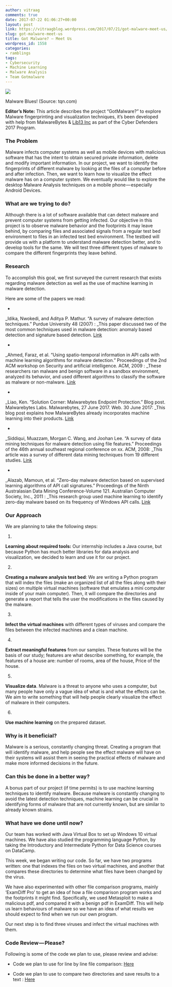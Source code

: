 ```yaml
---
author: vitraag
comments: true
date: 2017-07-22 01:06:27+00:00
layout: post
link: https://vitraagblog.wordpress.com/2017/07/21/got-malware-meet-us/
slug: got-malware-meet-us
title: Got Malware? — Meet Us
wordpress_id: 1558
categories:
- ramblings
tags:
- Cybersecurity
- Machine Learning
- Malware Analysis
- Team Gotmalware
---
```






![](https://cdn-images-1.medium.com/max/800/0*L-Ghjg90Ws9T9BXY.)

Malware Blues! (Source: tqn.com)

**Editor’s Note:** This article describes the project “GotMalware?” to explore Malware fingerprinting and visualization techniques, it’s been developed with help from MalwareBytes & [Lib13 Inc](http://www.lib13.com) as part of the Cyber Defenders 2017 Program.




### The Problem




Malware infects computer systems as well as mobile devices with malicious software that has the intent to obtain secured private information, delete and modify important information. In our project, we want to identify the fingerprints of different malware by looking at the files of a computer before and after infection. Then, we want to learn how to visualize the effect malware has on a computer system. We eventually would like to explore the desktop Malware Analysis techniques on a mobile phone — especially Android Devices.




### What are we trying to do?




Although there is a lot of software available that can detect malware and prevent computer systems from getting infected. Our objective in this project is to observe malware behavior and the footprints it may leave behind, by comparing files and associated signals from a regular test bed environment to files in an infected test bed environment. The testbed will provide us with a platform to understand malware detection better, and to develop tools for the same. We will test three different types of malware to compare the different fingerprints they leave behind.




### Research




To accomplish this goal, we first surveyed the current research that exists regarding malware detection as well as the use of machine learning in malware detection.




Here are some of the papers we read:






  * 
_Idika, Nwokedi, and Aditya P. Mathur. “A survey of malware detection techniques.” Purdue University 48 (2007) : _This paper discussed two of the most common techniques used in malware detection: anomaly based detection and signature based detection. [Link](http://profsandhu.com/cs5323_s17/im_2007.pdf)



  * 
_Ahmed, Faraz, et al. “Using spatio-temporal information in API calls with machine learning algorithms for malware detection.” Proceedings of the 2nd ACM workshop on Security and artificial intelligence. ACM, 2009 : _These researchers ran malware and benign software in a sandbox environment, analyzed its behavior, and used different algorithms to classify the software as malware or non-malware. [Link](https://download.adamas.ai/dlbase/ebooks/VX_related/Using%20Spatio-Temporal%20Information%20in%20API%20Calls%20with%20Machine%20Learning%20Algorithms%20for%20Malware%20Detection.pdf)



  * 
_Liao, Ken. “Solution Corner: Malwarebytes Endpoint Protection.” Blog post. Malwarebytes Labs. Malwarebytes, 27 June 2017. Web. 30 June 2017: _This blog post explains how MalwareBytes already incorporates machine learning into their products. [Link](https://blog.malwarebytes.com/malwarebytes-news/product-updates/2017/06/solution-corner-malwarebytes-endpoint-protection/)



  * 
_Siddiqui, Muazzam, Morgan C. Wang, and Joohan Lee. “A survey of data mining techniques for malware detection using file features.” Proceedings of the 46th annual southeast regional conference on xx. ACM, 2008: _This article was a survey of different data mining techniques from 19 different studies. [Link](https://www.researchgate.net/profile/Muazzam_Siddiqui/publication/220996543_A_survey_of_data_mining_techniques_for_malware_detection_using_file_features/links/54a3f2800cf267bdb90666b7/A-survey-of-data-mining-techniques-for-malware-detection-using-file-features.pdf)



  * 
_Alazab, Mamoun, et al. “Zero-day malware detection based on supervised learning algorithms of API call signatures.” Proceedings of the Ninth Australasian Data Mining Conference-Volume 121. Australian Computer Society, Inc., 2011 : _This research group used machine learning to identify zero-day malware based on its frequency of Windows API calls. [Link](https://www.researchonline.mq.edu.au/vital/access/services/Download/mq:40226/DS01)





### Our Approach




We are planning to take the following steps:






  1. 
**Learning about required tools:** Our internship includes a Java course, but because Python has much better libraries for data analysis and visualization, we decided to learn and use it for our project.


  2. 
**Creating a malware analysis test bed**: We are writing a Python program that will index the files (make an organized list of all the files along with their sizes) on multiple virtual machines (software that emulates a mini computer inside of your main computer). Then, it will compare the directories and generate a report that tells the user the modifications in the files caused by the malware.


  3. 
**Infect the virtual machines** with different types of viruses and compare the files between the infected machines and a clean machine.


  4. 
**Extract meaningful features** from our samples. These features will be the basis of our study; features are what describe something, for example, the features of a house are: number of rooms, area of the house, Price of the house.


  5. 
**Visualize data**. Malware is a threat to anyone who uses a computer, but many people have only a vague idea of what is and what the effects can be. We aim to write something that will help people clearly visualize the effect of malware in their computers.


  6. 
**Use machine learning** on the prepared dataset.




### Why is it beneficial?




Malware is a serious, constantly changing threat. Creating a program that will identify malware, and help people see the effect malware will have on their systems will assist them in seeing the practical effects of malware and make more informed decisions in the future.




### Can this be done in a better way?




A bonus part of our project (if time permits) is to use machine learning techniques to identify malware. Because malware is constantly changing to avoid the latest detection techniques, machine learning can be crucial in identifying forms of malware that are not currently known, but are similar to already known strains.




### What have we done until now?




Our team has worked with Java Virtual Box to set up Windows 10 virtual machines. We have also studied the programming language Python, by taking the Introductory and Intermediate Python for Data Science courses on DataCamp.




This week, we began writing our code. So far, we have two programs written: one that indexes the files on two virtual machines, and another that compares these directories to determine what files have been changed by the virus.




We have also experimented with other file comparison programs, mainly ‘ExamDiff Pro’ to get an idea of how a file comparison program works and the footprints it might find. Specifically, we used Metasploit to make a malicious pdf, and compared it with a benign pdf in ExamDiff. This will help us learn behaviours of malware so we have an idea of what results we should expect to find when we run our own program.




Our next step is to find three viruses and infect the virtual machines with them.




### Code Review — Please?




Following is some of the code we plan to use, please review and advise:






  * Code we plan to use for line by line file comparison: [Here](https://github.com/cyberdefenders/GotMalware/blob/master/ShowDiffTextFiles.py)



  * Code we plan to use to compare two directories and save results to a text : [Here](https://github.com/cyberdefenders/GotMalware/blob/master/DirectoryToTextFile.py)




